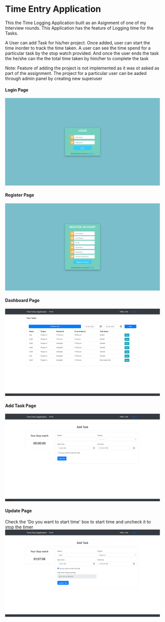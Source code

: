 # Time Entry Application
This the Time Logging Application built as an Asignment of one of my Interview rounds.
This Application has the feature of Logging time for the Tasks.

A User can add Task for his/her project.
Once added, user can start the time inorder to track the time taken.
A user can see the time spend for a particular task by the stop watch provided.
And once the user ends the task the he/she can the the total time taken by him/her to complete the task

Note: Feature of adding the project is not implemented as it was ot asked as part of the assignment.
The project for a particular user can be aaded through admin panel by creating new superuser

#### Login Page
![ScreenShot](https://github.com/Dishank99/Time-Entry-Application/blob/master/screenshots/Login.png)

#### Register Page
![ScreenShot](https://github.com/Dishank99/Time-Entry-Application/blob/master/screenshots/Register.png)

#### Dashboard Page
![ScreenShot](https://github.com/Dishank99/Time-Entry-Application/blob/master/screenshots/Dashboard.png)

#### Add Task Page
![ScreenShot](https://github.com/Dishank99/Time-Entry-Application/blob/master/screenshots/Add%20Task.png)

#### Update Page
Check the 'Do you want to start time' box to start time
and uncheck it to stop the timer
![ScreenShot](https://github.com/Dishank99/Time-Entry-Application/blob/master/screenshots/Update%20Task.png)

